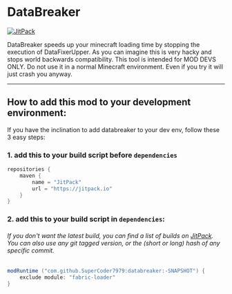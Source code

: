
# DataBreaker
[![JitPack](https://jitpack.io/v/SuperCoder7979/databreaker.svg)](https://jitpack.io/#SuperCoder7979/databreaker "SuperCoder7979/databreaker on JitPack")

DataBreaker speeds up your minecraft loading time by stopping the execution of DataFixerUpper.
As you can imagine this is very hacky and stops world backwards compatibility. This tool is intended for MOD DEVS ONLY.
Do not use it in a normal Minecraft environment. Even if you try it will just crash you anyway.

---

## How to add this mod to your development environment:
If you have the inclination to add databreaker to your dev env, follow these 3 easy steps:  

### 1. add this to your build script before `dependencies`
```gradle
repositories {
	maven {
		name = "JitPack"
		url = "https://jitpack.io"
	}
}
```

### 2. add this to your build script in `dependencies`:
###### If you don't want the latest build, you can find a list of builds on [JitPack](https://jitpack.io/#SuperCoder7979/databreaker "SuperCoder7979/databreaker on JitPack"). You can also use any git tagged version, or the (short or long) hash of any specific commit.
```gradle
modRuntime ("com.github.SuperCoder7979:databreaker:-SNAPSHOT") {
	exclude module: "fabric-loader"
}
```

